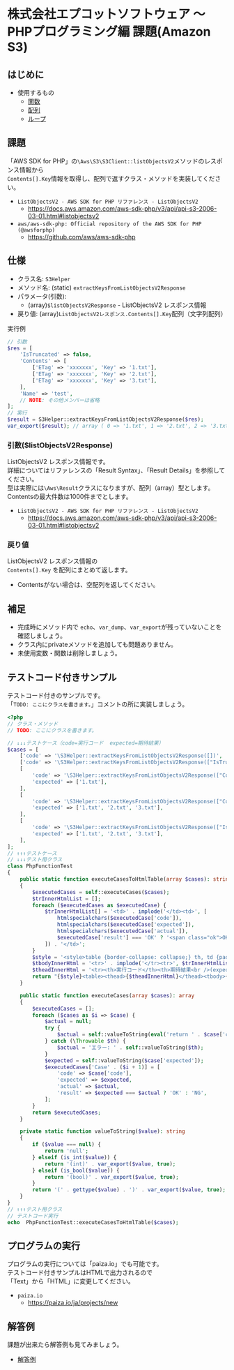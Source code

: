 # 株式会社エプコットソフトウェア ～ PHPプログラミング編 課題(Amazon S3)

## はじめに

- 使用するもの
  - [関数](./../../functions/index.md)
  - [配列](./../../arrays/index.md)
  - [ループ](./../../loops/index.md)

## 課題

「AWS SDK for PHP」の`\Aws\S3\S3Client::listObjectsV2`メソッドのレスポンス情報から  
`Contents[].Key`情報を取得し、配列で返すクラス・メソッドを実装してください。

- `ListObjectsV2 - AWS SDK for PHP リファレンス - ListObjectsV2`
  - <https://docs.aws.amazon.com/aws-sdk-php/v3/api/api-s3-2006-03-01.html#listobjectsv2>
- `aws/aws-sdk-php: Official repository of the AWS SDK for PHP (@awsforphp)`
  - <https://github.com/aws/aws-sdk-php>

## 仕様

- クラス名: `S3Helper`
- メソッド名: (static) `extractKeysFromListObjectsV2Response`
- パラメータ(引数):
  - (array)`$listObjectsV2Response` - ListObjectsV2 レスポンス情報
- 戻り値: (array)`ListObjectsV2レスポンス.Contents[].Key`配列（文字列配列）

実行例

```php
// 引数
$res = [
    'IsTruncated' => false,
    'Contents' => [
        ['ETag' => 'xxxxxxx', 'Key' => '1.txt'],
        ['ETag' => 'xxxxxxx', 'Key' => '2.txt'],
        ['ETag' => 'xxxxxxx', 'Key' => '3.txt'],
    ],
    'Name' => 'test',
    // NOTE: その他メンバーは省略
];
// 実行
$result = S3Helper::extractKeysFromListObjectsV2Response($res);
var_export($result); // array ( 0 => '1.txt', 1 => '2.txt', 2 => '3.txt', )
```

### 引数($listObjectsV2Response)

ListObjectsV2 レスポンス情報です。  
詳細についてはリファレンスの「Result Syntax」、「Result Details」を参照してください。  
型は実際には`\Aws\Result`クラスになりますが、配列（array）型とします。  
Contentsの最大件数は1000件までとします。  

- `ListObjectsV2 - AWS SDK for PHP リファレンス - ListObjectsV2`
  - <https://docs.aws.amazon.com/aws-sdk-php/v3/api/api-s3-2006-03-01.html#listobjectsv2>

### 戻り値

ListObjectsV2 レスポンス情報の  
`Contents[].Key` を配列にまとめて返します。

- Contentsがない場合は、空配列を返してください。

## 補足

- 完成時にメソッド内で `echo`、`var_dump`、`var_export`が残っていないことを確認しましょう。
- クラス内にprivateメソッドを追加しても問題ありません。
- 未使用変数・関数は削除しましょう。

## テストコード付きサンプル

テストコード付きのサンプルです。  
「`TODO: ここにクラスを書きます。`」コメントの所に実装しましょう。

```php
<?php
// クラス・メソッド
// TODO: ここにクラスを書きます。

// ↓↓↓テストケース（code=実行コード  expected=期待結果）
$cases = [
    ['code' => '\S3Helper::extractKeysFromListObjectsV2Response([])', 'expected' => []],
    ['code' => '\S3Helper::extractKeysFromListObjectsV2Response(["IsTruncated" => false, "Name" => "x"])', 'expected' => []],
    [
        'code' => '\S3Helper::extractKeysFromListObjectsV2Response(["Contents" => [["Key" => "1.txt"]]])',
        'expected' => ['1.txt'],
    ],
    [
        'code' => '\S3Helper::extractKeysFromListObjectsV2Response(["Contents" => [["Key" => "1.txt"], ["Key" => "2.txt"], ["Key" => "3.txt"]]])',
        'expected' => ['1.txt', '2.txt', '3.txt'],
    ],
    [
        'code' => '\S3Helper::extractKeysFromListObjectsV2Response(["IsTruncated" => false, "Contents" => [["ETag" => "x", "Key" => "1.txt"], ["ETag" => "x", "Key" => "2.txt"], ["ETag" => "x", "Key" => "3.txt"]], "Name" => "x"])',
        'expected' => ['1.txt', '2.txt', '3.txt'],
    ],
];
// ↑↑↑テストケース
// ↓↓↓テスト用クラス
class PhpFunctionTest
{
    public static function executeCasesToHtmlTable(array $cases): string
    {
        $executedCases = self::executeCases($cases);
        $trInnerHtmlList = [];
        foreach ($executedCases as $executedCase) {
            $trInnerHtmlList[] = '<td>' . implode('</td><td>', [
                htmlspecialchars($executedCase['code']),
                htmlspecialchars($executedCase['expected']),
                htmlspecialchars($executedCase['actual']),
                $executedCase['result'] === 'OK' ? '<span class="ok">OK</span>' : '<span class="ng">NG</span>',
            ]) . '</td>';
        }
        $style = '<style>table {border-collapse: collapse;} th, td {padding: 8px; border: 1px solid #000;} td span {border-radius: 8px; padding: 4px; color: #fff} .ok {background-color: #198754;} .ng {background-color: #dc3545;}</style>';
        $tbodyInnerHtml = '<tr>' . implode('</tr><tr>', $trInnerHtmlList) . '</tr>';
        $theadInnerHtml = '<tr><th>実行コード</th><th>期待結果<br />(expected)</th><th>実行結果<br />(actual)</th><th>テスト結果</th></tr>';
        return "{$style}<table><thead>{$theadInnerHtml}</thead><tbody>{$tbodyInnerHtml}</tbody></table>";
    }

    public static function executeCases(array $cases): array
    {
        $executedCases = [];
        foreach ($cases as $i => $case) {
            $actual = null;
            try {
                $actual = self::valueToString(eval('return ' . $case['code'] . ';'));
            } catch (\Throwable $th) {
                $actual = 'エラー: ' . self::valueToString($th);
            }
            $expected = self::valueToString($case['expected']);
            $executedCases['Case' . ($i + 1)] = [
                'code' => $case['code'],
                'expected' => $expected,
                'actual' => $actual,
                'result' => $expected === $actual ? 'OK' : 'NG',
            ];
        }
        return $executedCases;
    }

    private static function valueToString($value): string
    {
        if ($value === null) {
            return 'null';
        } elseif (is_int($value)) {
            return '(int)' . var_export($value, true);
        } elseif (is_bool($value)) {
            return '(bool)' . var_export($value, true);
        }
        return '(' . gettype($value) . ')' . var_export($value, true);
    }
}
// ↑↑↑テスト用クラス
// テストコード実行
echo  PhpFunctionTest::executeCasesToHtmlTable($cases);
```

## プログラムの実行

プログラムの実行については「paiza.io」でも可能です。  
テストコード付きサンプルはHTMLで出力されるので  
「Text」から「HTML」に変更してください。

- `paiza.io`
  - <https://paiza.io/ja/projects/new>

## 解答例

課題が出来たら解答例も見てみましょう。

- [解答例](./example-answer/index.md)
